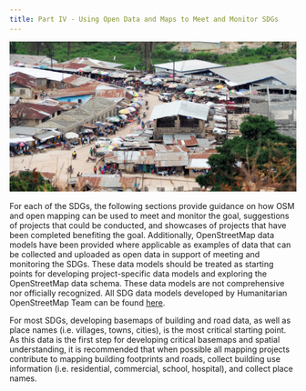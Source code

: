 ```yaml
---
title: Part IV - Using Open Data and Maps to Meet and Monitor SDGs
---
```


![](/images/part-iv/market_view.jpeg)

For each of the SDGs, the following sections provide guidance on how OSM and open mapping can be used to meet and monitor the goal, suggestions of projects that could be conducted, and showcases of projects that have been completed benefiting the goal. Additionally, OpenStreetMap data models have been provided where applicable as examples of data that can be collected and uploaded as open data in support of meeting and monitoring the SDGs. These data models should be treated as starting points for developing project-specific data models and exploring the OpenStreetMap data schema. These data models are not comprehensive nor officially recognized. All SDG data models developed by Humanitarian OpenStreetMap Team can be found [here](https://docs.google.com/spreadsheets/d/1mPYzLcPuqzo_UJQXN074uuK7A_xfKkGh3DuIMFhgI78/edit#gid=0).
 
For most SDGs, developing basemaps of building and road data, as well as place names (i.e. villages, towns, cities), is the most critical starting point. As this data is the first step for developing critical basemaps and spatial understanding, it is recommended that when possible all mapping projects contribute to mapping building footprints and roads, collect building use information (i.e. residential, commercial, school, hospital), and collect place names. 
